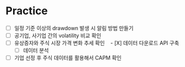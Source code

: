 # Practice
- [ ] 일정 기준 이상의 drawdown 발생 시 알림 방법 만들기 
- [ ] 공기업, 사기업 간의 volatility 비교 확인 
- [ ] 유상증자와 주식 시장 가격 변화 추세 확인 
    - [X] 데이터 다운로드 API 구축 
    - [ ] 데이터 분석 
- [ ] 기업 선정 후 주식 데이터를 활용해서 CAPM 확인 
